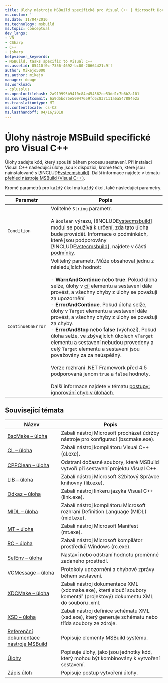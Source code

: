 ```yaml
---
title: Úlohy nástroje MSBuild specifické pro Visual C++ | Microsoft Docs
ms.custom: ''
ms.date: 11/04/2016
ms.technology: msbuild
ms.topic: conceptual
dev_langs:
- VB
- CSharp
- C++
- jsharp
helpviewer_keywords:
- MSBuild, tasks specific to Visual C++
ms.assetid: 05410f0c-7356-4692-bc00-20664421c9ff
author: Mikejo5000
ms.author: mikejo
manager: douge
ms.workload:
- cplusplus
ms.openlocfilehash: 2a919995b9410c84e454562ce53dd1c7b6b2a101
ms.sourcegitcommit: 6a9d5bd75e50947659fd6c837111a6a547884e2a
ms.translationtype: MT
ms.contentlocale: cs-CZ
ms.lasthandoff: 04/16/2018
---
```

# <a name="msbuild-tasks-specific-to-visual-c"></a>Úlohy nástroje MSBuild specifické pro Visual C++
Úlohy zadejte kód, který spouští během procesu sestavení. Při instalaci Visual C++ následující úlohy jsou k dispozici, kromě těch, které jsou nainstalované s [!INCLUDE[vstecmsbuild](../extensibility/internals/includes/vstecmsbuild_md.md)]. Další informace najdete v tématu [přehled nástroje MSBuild (Visual C++)](/cpp/build/msbuild-visual-cpp-overview).  
  
 Kromě parametrů pro každý úkol má každý úkol, také následující parametry.  
  
|Parametr|Popis|  
|---------------|-----------------|  
|`Condition`|Volitelné `String` parametr.<br /><br /> A `Boolean` výrazu, [!INCLUDE[vstecmsbuild](../extensibility/internals/includes/vstecmsbuild_md.md)] modul se používá k určení, zda tato úloha bude provádět. Informace o podmínkách, které jsou podporovány [!INCLUDE[vstecmsbuild](../extensibility/internals/includes/vstecmsbuild_md.md)], najdete v části [podmínky](../msbuild/msbuild-conditions.md).|  
|`ContinueOnError`|Volitelný parametr. Může obsahovat jednu z následujících hodnot:<br /><br /> -   **WarnAndContinue** nebo **true**. Pokud úloha selže, úlohy v [cíl](../msbuild/target-element-msbuild.md) elementu a sestavení dále provést, a všechny chyby z úlohy se považují za upozornění<br />-   **ErrorAndContinue**. Pokud úloha selže, úlohy v `Target` elementu a sestavení dále provést, a všechny chyby z úlohy se považují za chyby.<br />-   **ErrorAndStop** nebo **false** (výchozí). Pokud úloha selže, ve zbývajících úkolech v`Target` elementu a sestavení nebudou provedeny a celý `Target` elementu a sestavení jsou považovány za za neúspěšný.<br /><br /> Verze rozhraní .NET Framework před 4.5 podporovaná jenom `true` a `false` hodnoty.<br /><br /> Další informace najdete v tématu [postupy: ignorování chyb v úlohách](../msbuild/how-to-ignore-errors-in-tasks.md).|  
  
## <a name="related-topics"></a>Související témata  
  
|Název|Popis|  
|-----------|-----------------|  
|[BscMake – úloha](../msbuild/bscmake-task.md)|Zabalí nástroj Microsoft procházet údržby nástroje pro konfiguraci (bscmake.exe).|  
|[CL – úloha](../msbuild/cl-task.md)|Zabalí nástroj kompilátoru Visual C++ (cl.exe).|  
|[CPPClean – úloha](../msbuild/cppclean-task.md)|Odstraní dočasné soubory, které MSBuild vytvoří při sestavení projektu Visual C++.|  
|[LIB – úloha](../msbuild/lib-task.md)|Zabalí nástroj Microsoft 32bitový Správce knihovny (lib.exe).|  
|[Odkaz – úloha](../msbuild/link-task.md)|Zabalí nástroj linkeru jazyka Visual C++ (link.exe).|  
|[MIDL – úloha](../msbuild/midl-task.md)|Zabalí nástroj kompilátoru Microsoft rozhraní Definition Language (MIDL) (midl.exe).|  
|[MT – úloha](../msbuild/mt-task.md)|Zabalí nástroj Microsoft Manifest (mt.exe).|  
|[RC – úloha](../msbuild/rc-task.md)|Zabalí nástroj Microsoft kompilátor prostředků Windows (rc.exe).|  
|[SetEnv – úloha](../msbuild/setenv-task.md)|Nastaví nebo odstraní hodnotu proměnné zadaného prostředí.|  
|[VCMessage – úloha](../msbuild/vcmessage-task.md)|Protokoly upozornění a chybové zprávy během sestavení.|  
|[XDCMake – úloha](../msbuild/xdcmake-task.md)|Zabalí nástroj dokumentace XML (xdcmake.exe), která sloučí soubory komentář (projektový) dokumentu XML do souboru .xml.|  
|[XSD – úloha](../msbuild/xsd-task.md)|Zabalí nástroj definice schématu XML (xsd.exe), který generuje schématu nebo třída soubory ze zdroje.|  
|[Referenční dokumentace nástroje MSBuild](../msbuild/msbuild-reference.md)|Popisuje elementy MSBuild systému.|  
|[Úlohy](../msbuild/msbuild-tasks.md)|Popisuje úlohy, jako jsou jednotky kód, který mohou být kombinovány k vytvoření sestavení.|  
|[Zápis úloh](../msbuild/task-writing.md)|Popisuje postup vytvoření úlohy.|